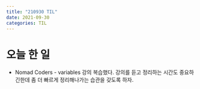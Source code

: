 ```yaml
---
title: "210930 TIL"
date: 2021-09-30
categories: TIL
---
```

# 오늘 한 일

- Nomad Coders - variables 강의 복습했다. 강의를 듣고 정리하는 시간도 중요하긴한데 좀 더 빠르게 정리해나가는 습관을 갖도록 하자.
